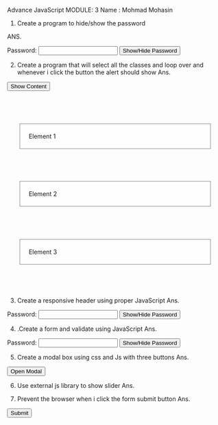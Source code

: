 Advance JavaScript
MODULE: 3
Name : Mohmad Mohasin

1. Create a program to hide/show the password

ANS.
<body>

<label for="password">Password:</label>
<input type="password" id="password" />
<button id="toggle-password">Show/Hide Password</button>
<script>
const passwordInput = document.getElementById('password');
const toggleButton = document.getElementById('toggle-password');
toggleButton.addEventListener('click', () => {
if (passwordInput.type === 'password') {
passwordInput.type = 'text';
toggleButton.textContent = 'Hide Password';
} else {
passwordInput.type = 'password';
toggleButton.textContent = 'Show Password';
}
});
</script>
</body>

2. Create a program that will select all the classes and loop over and
whenever i click the button the alert should show
Ans.
<body>

<button id="show-content">Show Content</button>
<p class="content">Element 1</p>
<p class="content">Element 2</p>
<p class="content">Element 3</p>

<script>
const contentElements = document.querySelectorAll('.content');
const showButton = document.getElementById('show-content');

contentElements.forEach(element => {
element.addEventListener('click', () => {
alert(`You clicked on ${element.textContent}`);
});
});

showButton.addEventListener('click', () => {
contentElements.forEach(element => {
alert(element.textContent);
});
});

</script>
</body>

3. Create a responsive header using proper JavaScript
Ans.
<body>

<label for="password">Password:</label>
<input type="password" id="password" />
<button id="toggle-password">Show/Hide Password</button>
<script>
const passwordInput = document.getElementById('password');
const toggleButton = document.getElementById('toggle-password');

toggleButton.addEventListener('click', () => {
if (passwordInput.type === 'password') {
passwordInput.type = 'text';
toggleButton.textContent = 'Hide Password';
} else {
passwordInput.type = 'password';
toggleButton.textContent = 'Show Password';
}
});

</script>

</body>

4. .Create a form and validate using JavaScript
Ans.
<body
>

<label for="password">Password:</label>
<input type="password" id="password" />
<button id="toggle-password">Show/Hide Password</button>
<script>
const passwordInput =
document.getElementById('password');
const toggleButton =
document.getElementById('toggle-password');

toggleButton.addEventListener('click', () => {
if (passwordInput.type === 'password') {
passwordInput.type = 'text';
toggleButton.textContent = 'Hide Password';
} else {
passwordInput.type = 'password';
toggleButton.textContent = 'Show Password';
}

});

</script>
</body>

5. Create a modal box using css and Js with three buttons
Ans.
<style>
.modal {
display: none;
position: fixed;
width: 100%;
height: 100%;
background-color: rgba(0,0,0,0.4);
}

.content {
background-color: #fefefe;
margin: 15% auto;
padding: 20px;
border: 1px solid #888;
width: 80%;
}

.close {
color: #aaa;
float: right;
font-size: 28px;
font-weight: bold;
}

.close:hover {
color: black;
text-decoration: none;
cursor: pointer;
}
</style>
<body>
<button onclick="openModal()">Open Modal</button>
<div id="myModal" class="modal">
<div class="content">
<span class="close" onclick="closeModal()"></span>
<p>Modal Content Goes Here</p>
<button>Button 1</button>
<button>Button 2</button>
<button>Button 3</button>
</div>
</div>

<script>

var modal = document.getElementById("myModal");
var btn = document.querySelector("button");
var span = document.getElementsByClassName("close")[0];
function openModal() {
modal.style.display = "block";
}
function closeModal() {
modal.style.display = "none";
}
window.onclick = function(event) {
if (event.target == modal) {
modal.style.display = "none";
}
}

</script>
</body>

6. Use external js library to show slider
Ans.
<!DOCTYPE html>

<html lang="en">
<head>
<meta charset="UTF-8">
<meta http-equiv="X-UA-Compatible" content="IE=edge">
<meta name="viewport" content="width=device-width,
initial-scale=1.0">
<title>Document</title>
<link rel="stylesheet"
href="https://unpkg.com/swiper/swiper-bundle.min.css" />
</head>
<body>
<div id="myslider"></div>
<script>
var mySwiper = new Swiper('#mySlider', {
direction: 'horizontal',
loop: true,
pagination: {
el: '.swiper-pagination',
},
navigation: {
nextEl: '.swiper-button-next',
prevEl: '.swiper-button-prev',
},
scrollbar: {
el: '.swiper-scrollbar',
},

})

</script>

</body>
</html>

7. Prevent the browser when i click the form submit button
Ans.
<form id="myForm">
<button type="submit" id="submitButton">Submit</button>
</form>

<script>
const form = document.getElementById("myForm");
const submitButton = document.getElementById("submitButton");

submitButton.addEventListener("click", function(event) {
event.preventDefault();
});

</script>
